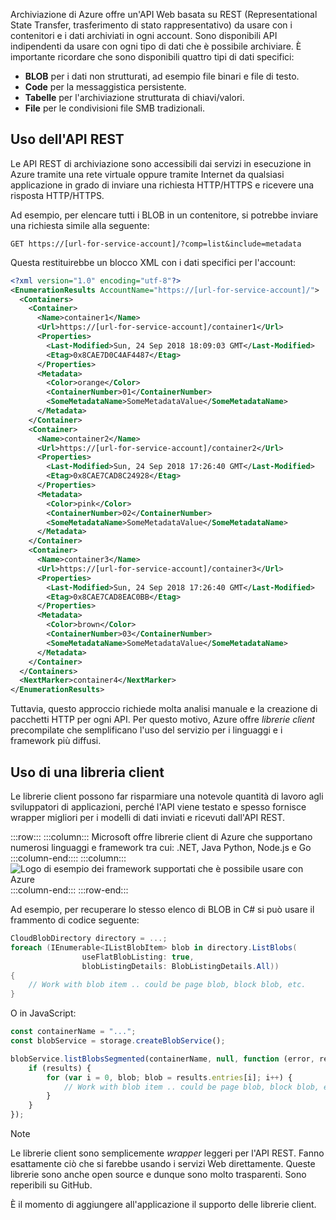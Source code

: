 Archiviazione di Azure offre un'API Web basata su REST (Representational State Transfer, trasferimento di stato rappresentativo) da usare con i contenitori e i dati archiviati in ogni account. Sono disponibili API indipendenti da usare con ogni tipo di dati che è possibile archiviare. È importante ricordare che sono disponibili quattro tipi di dati specifici:

- **BLOB** per i dati non strutturati, ad esempio file binari e file di testo.
- **Code** per la messaggistica persistente.
- **Tabelle** per l'archiviazione strutturata di chiavi/valori.
- **File** per le condivisioni file SMB tradizionali.

## <a name="using-the-rest-api"></a>Uso dell'API REST

Le API REST di archiviazione sono accessibili dai servizi in esecuzione in Azure tramite una rete virtuale oppure tramite Internet da qualsiasi applicazione in grado di inviare una richiesta HTTP/HTTPS e ricevere una risposta HTTP/HTTPS.

Ad esempio, per elencare tutti i BLOB in un contenitore, si potrebbe inviare una richiesta simile alla seguente:

```http
GET https://[url-for-service-account]/?comp=list&include=metadata
```

Questa restituirebbe un blocco XML con i dati specifici per l'account:

```xml
<?xml version="1.0" encoding="utf-8"?>  
<EnumerationResults AccountName="https://[url-for-service-account]/">  
  <Containers>  
    <Container>  
      <Name>container1</Name>  
      <Url>https://[url-for-service-account]/container1</Url>  
      <Properties>  
        <Last-Modified>Sun, 24 Sep 2018 18:09:03 GMT</Last-Modified>  
        <Etag>0x8CAE7D0C4AF4487</Etag>  
      </Properties>  
      <Metadata>  
        <Color>orange</Color>  
        <ContainerNumber>01</ContainerNumber>  
        <SomeMetadataName>SomeMetadataValue</SomeMetadataName>  
      </Metadata>  
    </Container>  
    <Container>  
      <Name>container2</Name>  
      <Url>https://[url-for-service-account]/container2</Url>  
      <Properties>  
        <Last-Modified>Sun, 24 Sep 2018 17:26:40 GMT</Last-Modified>  
        <Etag>0x8CAE7CAD8C24928</Etag>  
      </Properties>  
      <Metadata>  
        <Color>pink</Color>  
        <ContainerNumber>02</ContainerNumber>  
        <SomeMetadataName>SomeMetadataValue</SomeMetadataName>  
      </Metadata>  
    </Container>  
    <Container>  
      <Name>container3</Name>  
      <Url>https://[url-for-service-account]/container3</Url>  
      <Properties>  
        <Last-Modified>Sun, 24 Sep 2018 17:26:40 GMT</Last-Modified>  
        <Etag>0x8CAE7CAD8EAC0BB</Etag>  
      </Properties>  
      <Metadata>  
        <Color>brown</Color>  
        <ContainerNumber>03</ContainerNumber>  
        <SomeMetadataName>SomeMetadataValue</SomeMetadataName>  
      </Metadata>  
    </Container>  
  </Containers>  
  <NextMarker>container4</NextMarker>  
</EnumerationResults>  
```

Tuttavia, questo approccio richiede molta analisi manuale e la creazione di pacchetti HTTP per ogni API. Per questo motivo, Azure offre _librerie client_ precompilate che semplificano l'uso del servizio per i linguaggi e i framework più diffusi.

## <a name="using-a-client-library"></a>Uso di una libreria client

Le librerie client possono far risparmiare una notevole quantità di lavoro agli sviluppatori di applicazioni, perché l'API viene testato e spesso fornisce wrapper migliori per i modelli di dati inviati e ricevuti dall'API REST.

:::row:::
    :::column:::
        Microsoft offre librerie client di Azure che supportano numerosi linguaggi e framework tra cui: .NET, Java Python, Node.js e Go :::column-end:::: :::column:::
        <br> ![Logo di esempio dei framework supportati che è possibile usare con Azure](../media/4-common-tools.png)
    :::column-end:::
:::row-end:::

Ad esempio, per recuperare lo stesso elenco di BLOB in C# si può usare il frammento di codice seguente:

```csharp
CloudBlobDirectory directory = ...;
foreach (IEnumerable<IListBlobItem> blob in directory.ListBlobs(
                useFlatBlobListing: true,
                blobListingDetails: BlobListingDetails.All))
{
    // Work with blob item .. could be page blob, block blob, etc.
}
```

O in JavaScript:

```javascript
const containerName = "...";
const blobService = storage.createBlobService();

blobService.listBlobsSegmented(containerName, null, function (error, results) {
    if (results) {
        for (var i = 0, blob; blob = results.entries[i]; i++) {
            // Work with blob item .. could be page blob, block blob, etc.
        }
    }
});
```

> [!NOTE]
> Le librerie client sono semplicemente _wrapper_ leggeri per l'API REST. Fanno esattamente ciò che si farebbe usando i servizi Web direttamente. Queste librerie sono anche open source e dunque sono molto trasparenti. Sono reperibili su GitHub.

È il momento di aggiungere all'applicazione il supporto delle librerie client.